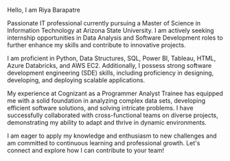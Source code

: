 Hello, I am Riya Barapatre

Passionate IT professional currently pursuing a Master of Science in Information Technology at Arizona State University. I am actively seeking internship opportunities in Data Analysis and Software Development roles to further enhance my skills and contribute to innovative projects.

I am proficient in Python, Data Structures, SQL, Power BI, Tableau, HTML, Azure Databricks, and AWS EC2. Additionally, I possess strong software development engineering (SDE) skills, including proficiency in designing, developing, and deploying scalable applications.

My experience at Cognizant as a Programmer Analyst Trainee has equipped me with a solid foundation in analyzing complex data sets, developing efficient software solutions, and solving intricate problems. I have successfully collaborated with cross-functional teams on diverse projects, demonstrating my ability to adapt and thrive in dynamic environments.

I am eager to apply my knowledge and enthusiasm to new challenges and am committed to continuous learning and professional growth. Let's connect and explore how I can contribute to your team!


<!--
**RiyaBarapatre/RiyaBarapatre** is a ✨ _special_ ✨ repository because its `README.md` (this file) appears on your GitHub profile.

Here are some ideas to get you started:

- 🔭 I’m currently working on ...
- 🌱 I’m currently learning ...
- 👯 I’m looking to collaborate on ...
- 🤔 I’m looking for help with ...
- 💬 Ask me about ...
- 📫 How to reach me: ...
- 😄 Pronouns: ...
- ⚡ Fun fact: ...
-->
